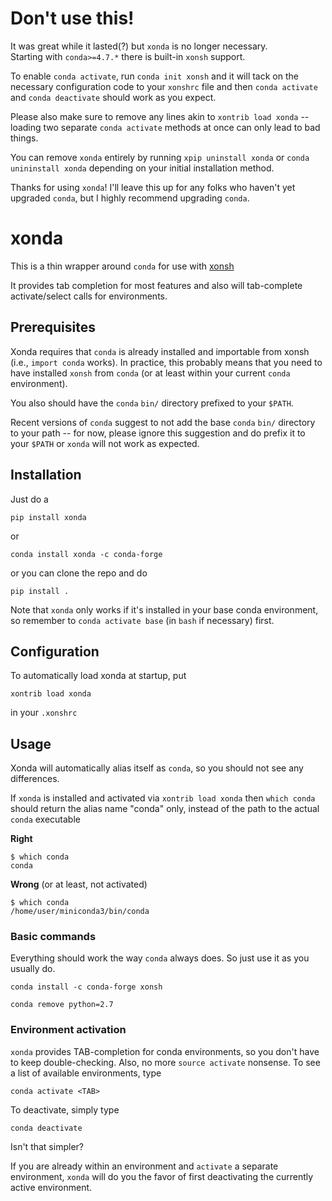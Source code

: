 # Don't use this!

It was great while it lasted(?) but `xonda` is no longer necessary.  
Starting with `conda>=4.7.*` there is built-in `xonsh` support. 

To enable `conda activate`, run `conda init xonsh` and it will tack 
on the necessary configuration code to your `xonshrc` file and then 
`conda activate` and `conda deactivate` should work as you expect.

Please also make sure to remove any lines akin to `xontrib load xonda`
-- loading two separate `conda activate` methods at once can only lead
to bad things.

You can remove `xonda` entirely by running `xpip uninstall xonda` or 
`conda unininstall xonda` depending on your initial installation method.

Thanks for using `xonda`!  I'll leave this up for any folks who 
haven't yet upgraded `conda`, but I highly recommend upgrading `conda`.

# xonda

This is a thin wrapper around `conda` for use with
[xonsh](http://xon.sh)

It provides tab completion for most features and also will tab-complete
activate/select calls for environments.

## Prerequisites

Xonda requires that `conda` is already installed and importable from
xonsh (i.e., `import conda` works). In practice, this probably means
that you need to have installed `xonsh` from `conda` (or at least within
your current `conda` environment).

You also should have the `conda` `bin/` directory prefixed to your
`$PATH`.

Recent versions of `conda` suggest to not add the base `conda` `bin/`
directory to your path -- for now, please ignore this suggestion and do
prefix it to your `$PATH` or `xonda` will not work as expected.

## Installation

Just do a 

```console 
pip install xonda
```

or 

```console 
conda install xonda -c conda-forge 
```

or you can clone the repo and do 

```console 
pip install .  
```

Note that `xonda` only works if it's installed in your base conda environment, so remember to `conda activate base` (in `bash` if necessary) first.

## Configuration 

To automatically load xonda at startup, put 

```console
xontrib load xonda 
```

in your `.xonshrc`

## Usage

Xonda will automatically alias itself as `conda`, so you should not see
any differences.

If `xonda` is installed and activated via
`xontrib load xonda` then `which conda` should
return the alias name "conda" only, instead of
the path to the actual `conda` executable

**Right**

```console
$ which conda
conda
```

**Wrong** (or at least, not activated)

```console
$ which conda
/home/user/miniconda3/bin/conda
```

### Basic commands

Everything should work the way `conda` always does. So just use it as
you usually do.  

```console 
conda install -c conda-forge xonsh 
```

```console 
conda remove python=2.7 
```

### Environment activation 
`xonda` provides TAB-completion for conda environments, so you don't have to
keep double-checking. Also, no more `source activate` nonsense. To see a list of
available environments, type

```console 
conda activate <TAB> 
```

To deactivate, simply type

```console 
conda deactivate 
```

Isn't that simpler?

If you are already within an environment and `activate` a separate environment,
`xonda` will do you the favor of first deactivating the currently active
environment.
